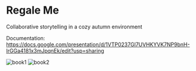 # Regale Me
 Collaborative storytelling in a cozy autumn environment


Documentation: https://docs.google.com/presentation/d/1VTP0237Gl7UVHKYVK7NP9bnH-IrGGa4181x3mJpqnEk/edit?usp=sharing

![book1](https://user-images.githubusercontent.com/71299609/206758261-ead4846b-75b7-4b86-ae34-43ea08f1d62f.png)
![book2](https://user-images.githubusercontent.com/71299609/206758269-f8b2f9df-8d2f-49d9-a665-8c39c62f0752.png)
